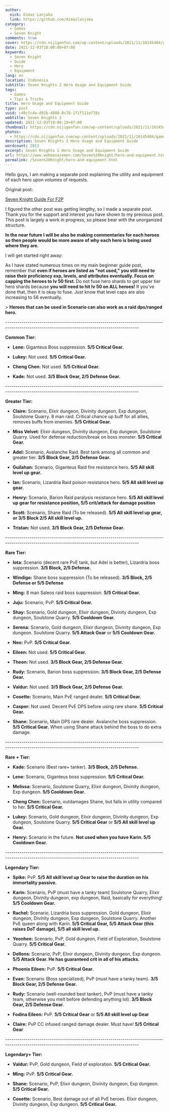 ```yaml
---
author:
  nick: Dimas Lanjaka
  link: https://github.com/dimaslanjaka
category:
  - Games
  - Seven Knight
comments: true
cover: https://cdn.nijigenfun.com/wp-content/uploads/2021/11/10145404/games_2021111001_cover.jpg
date: 2021-12-03T18:00:00+07:00
keywords:
  - Seven Knight
  - Guide
  - Hero
  - Equipment
lang: en
location: Indonesia
subtitle: Seven Knights 2 Hero Usage and Equipment Guide
tags:
  - Games
  - Tips & Tricks
title: Hero Usage and Equipment Guide
type: post
uuid: c49cfc4a-d91b-4888-8c78-1f1f111e778c
webtitle: Seven Knights 2
updated: 2021-12-03T19:06:19+07:00
thumbnail: https://cdn.nijigenfun.com/wp-content/uploads/2021/11/10145404/games_2021111001_cover.jpg
photos:
  - https://cdn.nijigenfun.com/wp-content/uploads/2021/11/10145404/games_2021111001_cover.jpg
description: Seven Knights 2 Hero Usage and Equipment Guide
wordcount: 2813
excerpt: Seven Knights 2 Hero Usage and Equipment Guide
url: https://www.webmanajemen.com/Seven%20Knight/hero-and-equipment.html
permalink: /Seven%20Knight/hero-and-equipment.html
---
```


<p>
    Hello guys, I am making a separate post explaining the utility and
    equipment of each hero upon volumes of requests.
</p>
<p>
    Original post:
</p>
<p>
    <a
        href="/Seven Knight/guide.html"
        rel="follow"
        target="_blank"
    >
        Seven Knight Guide For F2P
    </a>
</p>
<p>
    I figured the other post was getting lengthy, so I made a separate post.
    Thank you for the support and interest you have shown to my previous post.
    This post is largely a work in progress, so please bear with the
    unorganized structure.
</p>
<p>
    <strong>
        In the near future I will be also be making commentaries for each
        heroes so then people would be more aware of why each hero is being
        used where they are.
    </strong>
</p>
<p>
    I will get started right away:
</p>
<p>
    As I have stated numerous times on my main beginner guide post, remember
    that
    <strong>
        even if heroes are listed as "not used," you still need to raise their
        proficiency exp, levels, and attributes eventually. Focus on capping
        the heroes to lv 50 first.
    </strong>
Do not fuse hero shards to get upper tier hero shards because    <strong>you will need to hit lv 50 on ALL heroes!</strong> If you've done
    that, then it is okay to fuse. Just know that level caps are also
    increasing to 56 eventually.
</p>
<p>
    &gt;
    <strong>
        Heroes that can be used in Scenario can also work as a raid dps/ranged
        hero.
    </strong>
</p>
<p>
    ------------------------------------------------------------------------------------------------------------------------------------------------
</p>
<p>
    <strong>Common Tier:</strong>
</p>
<ul>
    <li>
        <p>
            <strong>Lene:</strong>
            Giganteus Boss suppression. <strong>5/5 Critical Gear.</strong>
        </p>
    </li>
    <li>
        <p>
            <strong>Lukey:</strong>
            Not used. <strong>5/5 Critical Gear.</strong>
        </p>
    </li>
    <li>
        <p>
            <strong>Cheng Chen:</strong>
            Not used. <strong>5/5 Critical Gear.</strong>
        </p>
    </li>
    <li>
        <p>
            <strong>Kade:</strong>
            Not used. <strong>3/5 Block Gear, 2/5 Defense Gear.</strong>
        </p>
    </li>
</ul>
<p>
    ------------------------------------------------------------------------------------------------------------------------------------------------
</p>
<p>
    <strong>Greater Tier:</strong>
</p>
<ul>
    <li>
        <p>
            <strong>Claire:</strong>
            Scenario, Elixir dungeon, Divinity dungeon, Exp dungeon, Soulstone
            Quarry. 8 man raid. Critical chance up buff for all allies, removes
            buffs from enemies. <strong>5/5 Critical Gear.</strong>
        </p>
    </li>
    <li>
        <p>
            <strong>Miss Velvet:</strong>
            Elixir dungeon, Divinity dungeon, Exp dungeon, Soulstone Quarry.
Used for defense reduction/break on boss monster.            <strong>5/5 Critical Gear.</strong>
        </p>
    </li>
    <li>
        <p>
            <strong>Adel:</strong>
            Scenario, Avalanche Raid. Best tank among all common and greater
            tier. <strong>3/5 Block Gear, 2/5 Defense Gear.</strong>
        </p>
    </li>
    <li>
        <p>
            <strong>Guilahan:</strong>
Scenario, Giganteus Raid fire resistance hero.            <strong>5/5 All skill level up gear.</strong>
        </p>
    </li>
    <li>
        <p>
            <strong>Ian:</strong>
Scenario, Lizardria Raid poison resistance hero.            <strong>5/5 All skill level up gear.</strong>
        </p>
    </li>
    <li>
        <p>
            <strong>Henry:</strong>
            Scenario, Barion Raid paralysis resistance hero.
            <strong>
                5/5 All skill level up gear for resistance position, 5/5
                crit/attack for damage position
            </strong>
        </p>
    </li>
    <li>
        <p>
            <strong>Scott:</strong>
            Scenario, Shane Raid (To be released).
            <strong>
                5/5 All skill level up gear, or 3/5 Block 2/5 All skill level
                up.
            </strong>
        </p>
    </li>
    <li>
        <p>
            <strong>Tristan:</strong>
            Not used. <strong>3/5 Block Gear, 2/5 Defense Gear.</strong>
        </p>
    </li>
</ul>
<p>
    ------------------------------------------------------------------------------------------------------------------------------------------------
</p>
<p>
    <strong>Rare Tier:</strong>
</p>
<ul>
    <li>
        <p>
            <strong>Iota:</strong>
            Scenario (decent rare PvE tank, but Adel is better), Lizardria boss
            suppression. <strong>3/5 Block, 2/5 Defense.</strong>
        </p>
    </li>
    <li>
        <p>
            <strong>Windigo:</strong>
Shane boss suppression (To be released).            <strong>3/5 Block, 2/5 Defense or 5/5 Defense</strong>
        </p>
    </li>
    <li>
        <p>
            <strong>Ming:</strong>
8 man Saleos raid boss suppression.            <strong>5/5 Critical Gear.</strong>
        </p>
    </li>
    <li>
        <p>
            <strong>Juju:</strong>
            Scenario, PvP. <strong>5/5 Critical Gear.</strong>
        </p>
    </li>
    <li>
        <p>
            <strong>Shay:</strong>
            Scenario, Gold dungeon, Elixir dungeon, Divinity dungeon, Exp
            dungeon, Soulstone Quarry. <strong>5/5 Cooldown Gear.</strong>
        </p>
    </li>
    <li>
        <p>
            <strong>Serena:</strong>
            Scenario, Gold dungeon, Elixir dungeon, Divinity dungeon, Exp
dungeon. Soulstone Quarry. <strong>5/5 Attack Gear</strong> or            <strong>5/5 Cooldown Gear.</strong>
        </p>
    </li>
    <li>
        <p>
            <strong>Neo:</strong>
            PvP. <strong>5/5 Critical Gear.</strong>
        </p>
    </li>
    <li>
        <p>
            <strong>Eileen:</strong>
            Not used. <strong>5/5 Critical Gear.</strong>
        </p>
    </li>
    <li>
        <p>
            <strong>Theon:</strong>
            Not used. <strong>3/5 Block Gear, 2/5 Defense Gear.</strong>
        </p>
    </li>
    <li>
        <p>
            <strong>Rudy:</strong>
Scenario, Barion boss suppression.            <strong>3/5 Block Gear, 2/5 Defense Gear.</strong>
        </p>
    </li>
    <li>
        <p>
            <strong>Valdur:</strong>
            Not used. <strong>3/5 Block Gear, 2/5 Defense Gear.</strong>
        </p>
    </li>
    <li>
        <p>
            <strong>Cosette:</strong>
Scenario, Main PvE ranged dealer.            <strong>5/5 Critical Gear.</strong>
        </p>
    </li>
    <li>
        <p>
            <strong>Casper:</strong>
Not used. Decent PvE DPS before using rare shane.            <strong>5/5 Critical Gear.</strong>
        </p>
    </li>
    <li>
        <p>
            <strong>Shane:</strong>
Scenario, Main DPS rare dealer. Avalanche boss suppression.            <strong>5/5 Critical Gear.</strong> When using Shane attack behind
            the boss to do extra damage.
        </p>
    </li>
</ul>
<p>
    ------------------------------------------------------------------------------------------------------------------------------------------------
</p>
<p>
    <strong>Rare + Tier:</strong>
</p>
<ul>
    <li>
        <p>
            <strong>Kade:</strong>
Scenario (Best rare+ tanker).            <strong>3/5 Block, 2/5 Defense.</strong>
        </p>
    </li>
    <li>
        <p>
            <strong>Lene:</strong>
Scenario, Giganteus boss suppression.            <strong>5/5 Critical Gear.</strong>
        </p>
    </li>
    <li>
        <p>
            <strong>Melissa:</strong>
            Scenario, Soulstone Quarry, Elixir dungeon, Divinity dungeon, Exp
            dungeon. <strong>5/5 Cooldown Gear.</strong>
        </p>
    </li>
    <li>
        <p>
            <strong>Cheng Chen:</strong>
Scenario, outdamages Shane, but falls in utility compared to her.            <strong>5/5 Critical Gear.</strong>
        </p>
    </li>
    <li>
        <p>
            <strong>Lukey:</strong>
            Scenario, Gold dungeon, Elixir dungeon, Divinity dungeon, Exp
dungeon, Soulstone Quarry. <strong>5/5 Critical Gear</strong> or            <strong>5/5 All skill level up Gear.</strong>
        </p>
    </li>
    <li>
        <p>
            <strong>Henry:</strong>
Scenario in the future.            <strong>Not used when you have Karin. 5/5 Cooldown Gear.</strong>
        </p>
    </li>
</ul>
<p>
    ------------------------------------------------------------------------------------------------------------------------------------------------
</p>
<p>
    <strong>Legendary Tier:</strong>
</p>
<ul>
    <li>
        <p>
            <strong>Spike:</strong>
            PvP.
            <strong>
                5/5 All skill level up Gear to raise the duration on his
                immortality passive.
            </strong>
        </p>
    </li>
    <li>
        <p>
            <strong>Karin:</strong>
            Scenario, PvP (must have a tanky team) Soulstone Quarry, Elixir
            dungeon, Divinity dungeon, exp dungeon, Raid, basically for
            everything! <strong>5/5 Cooldown Gear.</strong>
        </p>
    </li>
    <li>
        <p>
            <strong>Rachel:</strong>
            Scenario, Lizardria boss suppression. Gold dungeon, Elixir dungeon,
            Divinity dungeon, Exp dungeon, Soulstone Quarry. Another PvE queen
            along with Karin.
            <strong>
                5/5 Critical Gear, 5/5 Attack Gear (this raises DoT damage),
                5/5 all skill level up.
            </strong>
        </p>
    </li>
    <li>
        <p>
            <strong>Yeonhee:</strong>
            Scenario, PvP, Gold dungeon, Field of Exploration, Soulstone
            Quarry. <strong>5/5 Critical Gear.</strong>
        </p>
    </li>
    <li>
        <p>
            <strong>Dellons:</strong>
            Scenario, PvP, Elixir dungeon, Divinity dungeon, Exp dungeon.
            <strong>
                5/5 Attack Gear. He has guaranteed crit in all of his attacks.
            </strong>
        </p>
    </li>
    <li>
        <p>
            <strong>Phoenix Eileen:</strong>
            PvP. <strong>5/5 Critical Gear.</strong>
        </p>
    </li>
    <li>
        <p>
            <strong>Evan:</strong>
Scenario (Boss specialized), PvP (must have a tanky team).            <strong>3/5 Block Gear, 2/5 Defense Gear.</strong>
        </p>
    </li>
    <li>
        <p>
            <strong>Rudy:</strong>
            Scenario (well-rounded best tanker), PvP (must have a tanky team,
otherwise you melt before defending anything lol).            <strong>3/5 Block Gear, 2/5 Defense Gear.</strong>
        </p>
    </li>
    <li>
        <p>
            <strong>Fodina Eileen:</strong>
PvP. <strong>5/5 Critical Gear</strong> or            <strong>5/5 All skill level up Gear</strong>
        </p>
    </li>
    <li>
        <p>
            <strong>Claire:</strong>
PvP CC infused ranged damage dealer. Must have!            <strong>5/5 Critical Gear</strong>
        </p>
    </li>
</ul>
<p>
    ------------------------------------------------------------------------------------------------------------------------------------------------
</p>
<p>
    <strong>Legendary+ Tier:</strong>
</p>
<ul>
    <li>
        <p>
            <strong>Valdur:</strong>
PvP, Gold dungeon, Field of exploration.            <strong>5/5 Critical Gear.</strong>
        </p>
    </li>
    <li>
        <p>
            <strong>Ming:</strong>
            PvP. <strong>5/5 Critical Gear.</strong>
        </p>
    </li>
    <li>
        <p>
            <strong>Shane:</strong>
Scenario, PvP, Elixir dungeon, Divinity dungeon, Exp dungeon.            <strong>5/5 Critical Gear.</strong>
        </p>
    </li>
    <li>
        <p>
            <strong>Cosette:</strong>
            Scenario, Best damage out of all PvE heroes. Elixir dungeon,
            Divinity dungeon, Exp dungeon. <strong>5/5 Critical Gear.</strong>
        </p>
    </li>
</ul>
